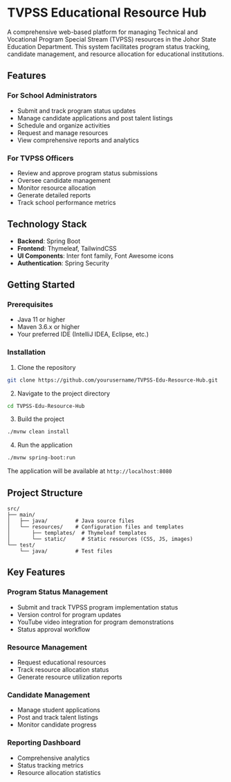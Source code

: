 # TVPSS Educational Resource Hub

A comprehensive web-based platform for managing Technical and Vocational Program Special Stream (TVPSS) resources in the Johor State Education Department. This system facilitates program status tracking, candidate management, and resource allocation for educational institutions.

## Features

### For School Administrators
- Submit and track program status updates
- Manage candidate applications and post talent listings
- Schedule and organize activities
- Request and manage resources
- View comprehensive reports and analytics

### For TVPSS Officers
- Review and approve program status submissions
- Oversee candidate management
- Monitor resource allocation
- Generate detailed reports
- Track school performance metrics

## Technology Stack

- **Backend**: Spring Boot
- **Frontend**: Thymeleaf, TailwindCSS
- **UI Components**: Inter font family, Font Awesome icons
- **Authentication**: Spring Security

## Getting Started

### Prerequisites

- Java 11 or higher
- Maven 3.6.x or higher
- Your preferred IDE (IntelliJ IDEA, Eclipse, etc.)

### Installation

1. Clone the repository
```bash
git clone https://github.com/yourusername/TVPSS-Edu-Resource-Hub.git
```

2. Navigate to the project directory
```bash
cd TVPSS-Edu-Resource-Hub
```

3. Build the project
```bash
./mvnw clean install
```

4. Run the application
```bash
./mvnw spring-boot:run
```

The application will be available at `http://localhost:8080`

## Project Structure

```
src/
├── main/
│   ├── java/         # Java source files
│   └── resources/    # Configuration files and templates
│       ├── templates/  # Thymeleaf templates
│       └── static/     # Static resources (CSS, JS, images)
└── test/
    └── java/         # Test files
```

## Key Features

### Program Status Management
- Submit and track TVPSS program implementation status
- Version control for program updates
- YouTube video integration for program demonstrations
- Status approval workflow

### Resource Management
- Request educational resources
- Track resource allocation status
- Generate resource utilization reports

### Candidate Management
- Manage student applications
- Post and track talent listings
- Monitor candidate progress

### Reporting Dashboard
- Comprehensive analytics
- Status tracking metrics
- Resource allocation statistics

